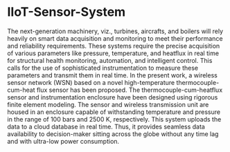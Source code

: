 # IIoT-Sensor-System
The next-generation machinery, viz., turbines, aircrafts, and boilers will rely heavily on smart data acquisition and monitoring to meet their performance and reliability requirements. These systems require the precise acquisition of various parameters like pressure, temperature, and heatflux in real time for structural health monitoring, automation, and intelligent control. This calls for the use of sophisticated instrumentation to measure these parameters and transmit them in real time. In the present work, a wireless sensor network (WSN) based on a novel high-temperature thermocouple-cum-heat flux sensor has been proposed. The thermocouple-cum-heatflux sensor and instrumentation enclosure have been designed using rigorous finite element modeling. The sensor and wireless transmission unit are housed in an enclosure capable of withstanding temperature and pressure in the range of 100 bars and 2500 K, respectively. This system uploads the data to a cloud database in real time. Thus, it provides seamless data availability to decision-maker sitting across the globe without any time lag and with ultra-low power consumption.
